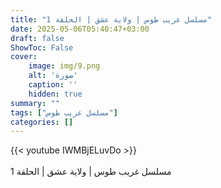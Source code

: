 ```yaml
---
title: "مسلسل غريب طوس | ولاية عشق | الحلقة 1"
date: 2025-05-06T05:40:47+03:00
draft: false
ShowToc: False
cover:
    image: img/9.png
    alt: 'صورة'
    caption: ''
    hidden: true
summary: ""
tags: ["مسلسل غريب طوس"]
categories: []
---
```


{{< youtube IWMBjELuvDo >}}  
<br>
مسلسل غريب طوس | ولاية عشق | الحلقة 1
